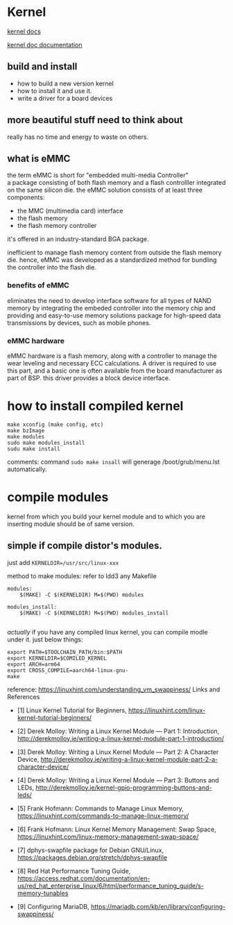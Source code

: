 # Kernel 
[kernel docs](www.kernel.org/doc)

[kernel doc documentation](https://www.kernel.org/doc/Documentation/)

## build and install
* how to build a new version kernel
* how to install it and use it.
* write a driver for a board devices

## more beautiful stuff need to think about
really has no time and energy to waste on others.

## what is eMMC
the term eMMC is short for "embedded multi-media Controller"   
a package consisting of both flash memory and a flash controlller integrated on the same silicon die.
the eMMC solution consists of at least three components:  
* the MMC (multimedia card) interface
* the flash memory
* the flash memory controller

it's offered in an industry-standard BGA package.

inefficient to manage flash memory content from outside the flash memory die. 
hence, eMMC was developed as a standardized method for bundling the controller into the flash die. 

### benefits of eMMC
eliminates the need to develop interface software for all types of NAND memory by integrating
the embeded controller into the memory chip and providing and easy-to-use memory solutions package for 
high-speed data transmissions by devices, such as mobile phones.

### eMMC hardware
eMMC hardware is a flash memory, along with a controller to manage the wear leveling and 
necessary ECC calculations.
A driver is required to use this part, and a basic one is often available from the board manufacturer as part of BSP.
this driver provides a block device interface.

# how to install compiled kernel
```
make xconfig (make config, etc)
make bzImage
make modules
sudo make modules_install
sudu make install

```
comments: command `sudo make insall` will generage /boot/grub/menu.lst automatically.

# compile modules
kernel from which you build your kernel module and to which
you are inserting module should be of same version.

## simple if compile distor's modules.
just add `KERNELDIR=/usr/src/linux-xxx`

method to make modules:
refer to ldd3 any Makefile   

```
modules:
    $(MAKE) -C $(KERNELDIR) M=$(PWD) modules

modules_install:
    $(MAKE) -C $(KERNELDIR) M=$(PWD) modules_install
 
```

*actually* if you have any compiled linux kernel, you can 
compile modle under it. just below things:
```
export PATH=$TOOLCHAIN_PATH/bin:$PATH
export KERNELDIR=$COMILED_KERNEL
export ARCH=arm64
export CROSS_COMPILE=aarch64-linux-gnu-
make
```

reference:
https://linuxhint.com/understanding_vm_swappiness/
Links and References
* [1] Linux Kernel Tutorial for Beginners, https://linuxhint.com/linux-kernel-tutorial-beginners/

* [2] Derek Molloy: Writing a Linux Kernel Module — Part 1: Introduction, http://derekmolloy.ie/writing-a-linux-kernel-module-part-1-introduction/

* [3] Derek Molloy: Writing a Linux Kernel Module — Part 2: A Character Device, http://derekmolloy.ie/writing-a-linux-kernel-module-part-2-a-character-device/

* [4] Derek Molloy: Writing a Linux Kernel Module — Part 3: Buttons and LEDs, http://derekmolloy.ie/kernel-gpio-programming-buttons-and-leds/

* [5] Frank Hofmann: Commands to Manage Linux Memory, https://linuxhint.com/commands-to-manage-linux-memory/

* [6] Frank Hofmann: Linux Kernel Memory Management: Swap Space, https://linuxhint.com/linux-memory-management-swap-space/

* [7] dphys-swapfile package for Debian GNU/Linux, https://packages.debian.org/stretch/dphys-swapfile

* [8] Red Hat Performance Tuning Guide, https://access.redhat.com/documentation/en-us/red_hat_enterprise_linux/6/html/performance_tuning_guide/s-memory-tunables

* [9] Configuring MariaDB, https://mariadb.com/kb/en/library/configuring-swappiness/

